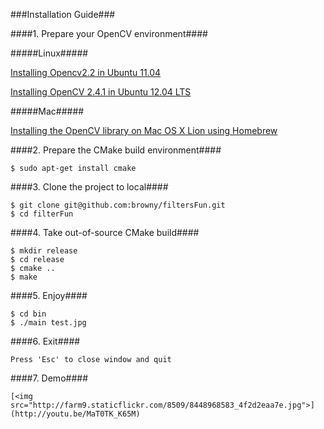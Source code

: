 ###Installation Guide###

####1. Prepare your OpenCV environment####

#####Linux#####

[Installing Opencv2.2 in Ubuntu 11.04](http://www.samontab.com/web/2011/06/installing-opencv-2-2-in-ubuntu-11-04/)

[Installing OpenCV 2.4.1 in Ubuntu 12.04 LTS](http://www.samontab.com/web/2012/06/installing-opencv-2-4-1-ubuntu-12-04-lts/)

#####Mac#####

[Installing the OpenCV library on Mac OS X Lion using Homebrew](http://craiccomputing.blogspot.tw/2012/08/installing-opencv-library-on-mac-os-x.html)

####2. Prepare the CMake build environment####

	$ sudo apt-get install cmake

####3. Clone the project to local####

	$ git clone git@github.com:browny/filtersFun.git
	$ cd filterFun

####4. Take out-of-source CMake build####

	$ mkdir release
	$ cd release
	$ cmake ..
	$ make

####5. Enjoy####

	$ cd bin
	$ ./main test.jpg

####6. Exit####

	Press 'Esc' to close window and quit

####7. Demo####

	[<img src="http://farm9.staticflickr.com/8509/8448968583_4f2d2eaa7e.jpg">](http://youtu.be/MaT0TK_K65M)
